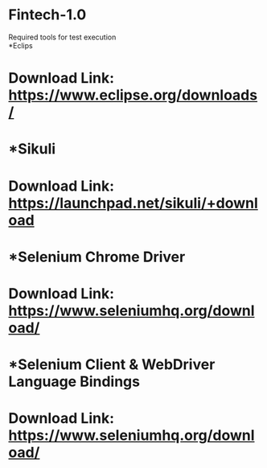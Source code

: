 # Fintech-1.0
 Required tools for test execution <br />
  *Eclips 
#  Download Link: https://www.eclipse.org/downloads/
#  *Sikuli
#  Download Link: https://launchpad.net/sikuli/+download
#  *Selenium Chrome Driver
#  Download Link: https://www.seleniumhq.org/download/
#  *Selenium Client & WebDriver Language Bindings
#  Download Link: https://www.seleniumhq.org/download/
  
